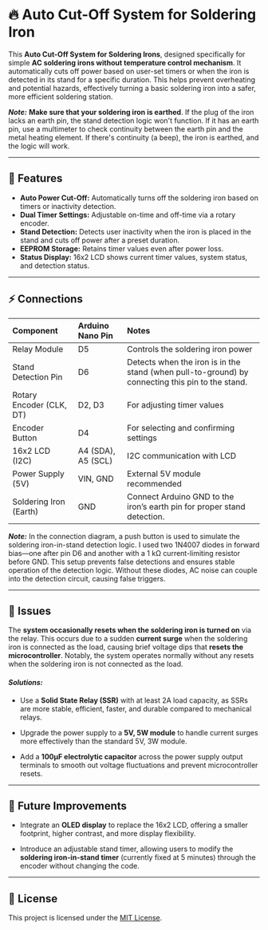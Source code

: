 # 🔥 Auto Cut-Off System for Soldering Iron 

This **Auto Cut-Off System for Soldering Irons**, designed specifically for simple **AC soldering irons without temperature control mechanism**. It automatically cuts off power based on user-set timers or when the iron is detected in its stand for a specific duration. This helps prevent overheating and potential hazards, effectively turning a basic soldering iron into a safer, more efficient soldering station. 

***Note:*** 
**Make sure that your soldering iron is earthed**.  If the plug of the iron lacks an earth pin, the stand detection logic won't function. If it has an earth pin, use a multimeter to check continuity between the earth pin and the metal heating element.  If there's continuity (a beep), the iron is earthed, and the logic will work.

---

## 🚀 Features  
- **Auto Power Cut-Off:** Automatically turns off the soldering iron based on timers or inactivity detection.  
- **Dual Timer Settings:** Adjustable on-time and off-time via a rotary encoder.  
- **Stand Detection:** Detects user inactivity when the iron is placed in the stand and cuts off power after a preset duration.  
- **EEPROM Storage:** Retains timer values even after power loss.  
- **Status Display:** 16x2 LCD shows current timer values, system status, and detection status.    

---

## ⚡ Connections
|       **Component**       |  **Arduino Nano Pin**  |              **Notes**               |
|:--------------------------|:-----------------------|:-------------------------------------|
| Relay Module              | D5                     | Controls the soldering iron power    |
| Stand Detection Pin       | D6                     | Detects when the iron is in the stand (when pull-to-ground) by connecting this pin to the stand. |
| Rotary Encoder (CLK, DT)  | D2, D3                 | For adjusting timer values          |
| Encoder Button            | D4                     | For selecting and confirming settings |
| 16x2 LCD (I2C)            | A4 (SDA), A5 (SCL)     | I2C communication with LCD          |
| Power Supply (5V)         | VIN, GND               | External 5V module recommended       |
| Soldering Iron (Earth)    | GND                    | Connect Arduino GND to the iron’s earth pin for proper stand detection. |

***Note:***
In the connection diagram, a push button is used to simulate the soldering iron-in-stand detection logic. I used two 1N4007 diodes in forward bias—one after pin D6 and another with a 1 kΩ current-limiting resistor before GND. This setup prevents false detections and ensures stable operation of the detection logic. Without these diodes, AC noise can couple into the detection circuit, causing false triggers. 

---

## 🐞 Issues  
The **system occasionally resets when the soldering iron is turned on** via the relay. This occurs due to a sudden **current surge** when the soldering iron is connected as the load, causing brief voltage dips that **resets the microcontroller**. Notably, the system operates normally without any resets when the soldering iron is not connected as the load.

#### ***Solutions:*** 
- Use a **Solid State Relay (SSR)** with at least 2A load capacity, as SSRs are more stable, efficient, faster, and durable compared to mechanical relays.

- Upgrade the power supply to a **5V, 5W module** to handle current surges more effectively than the standard 5V, 3W module.

- Add a **100μF electrolytic capacitor** across the power supply output terminals to smooth out voltage fluctuations and prevent microcontroller resets. 

---

## 🌟 Future Improvements  
- Integrate an **OLED display** to replace the 16x2 LCD, offering a smaller footprint, higher contrast, and more display flexibility.

- Introduce an adjustable stand timer, allowing users to modify the **soldering iron-in-stand timer** (currently fixed at 5 minutes) through the encoder without changing the code.

---

## 📜 License  
This project is licensed under the [MIT License](LICENSE).  

